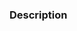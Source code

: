 <!--
Thanks for helping us improve CUDA Quantum!

⚠️ The pull request title should be concise and understandable for all.
⚠️ If your pull request fixes an open issue, please link to the issue.

Checklist:
- [ ] I have added tests to cover my changes.
- [ ] I have updated the documentation accordingly.
- [ ] I have read the CONTRIBUTING document.
-->

### Description
<!-- Include relevant issues here, describe what changed and why -->
